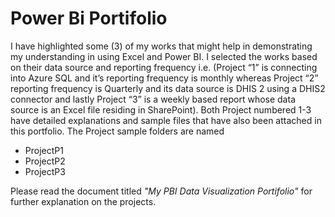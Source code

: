 # Power Bi Portifolio

I have highlighted some (3) of my works that might help in demonstrating my understanding in using Excel and Power BI. 
I selected the works based on their data source and reporting frequency i.e. (Project “1” is connecting into Azure SQL and it’s reporting frequency is monthly whereas Project “2” reporting frequency is Quarterly and its data source is DHIS 2 using a DHIS2 connector and lastly Project “3” is a weekly based report whose data source is an Excel file residing in SharePoint).
Both Project numbered 1-3 have detailed explanations and sample files that have also been attached in this portfolio. 
The Project sample folders are named 
- ProjectP1 
- ProjectP2 
- ProjectP3

Please read the document titled *"My PBI Data Visualization Portifolio"* for further explanation on the projects.
  
